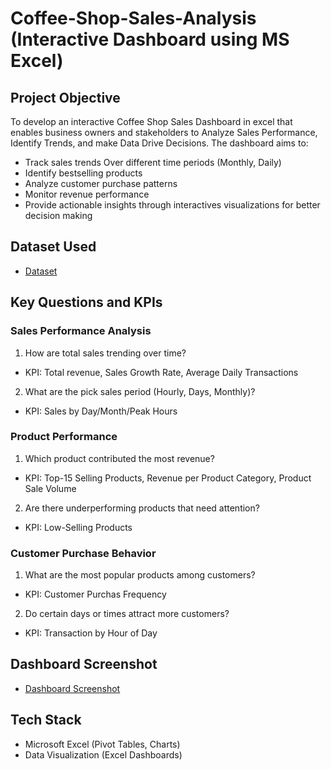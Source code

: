 # Coffee-Shop-Sales-Analysis (Interactive Dashboard using MS Excel)
## Project Objective
To develop an interactive Coffee Shop Sales Dashboard in excel that enables business owners and stakeholders to Analyze Sales Performance, Identify Trends, and make Data Drive Decisions. The dashboard aims to:
* Track sales trends Over different time periods (Monthly, Daily)
* Identify bestselling products
* Analyze customer purchase patterns
* Monitor revenue performance
* Provide actionable insights through interactives visualizations for better decision making

## Dataset Used
- <a href = "https://github.com/MuguroNgugi/Data-Analysis-Dashboard/blob/main/Coffee%20Shop%20Sales.xlsx"> Dataset </a>

## Key Questions and KPIs
### Sales Performance Analysis
1. How are total sales trending over time? 
* KPI: Total revenue, Sales Growth Rate, Average Daily Transactions 
2. What are the pick sales period (Hourly, Days, Monthly)?
* KPI: Sales by Day/Month/Peak Hours

### Product Performance
1. Which product contributed the most revenue?
* KPI: Top-15 Selling Products, Revenue per Product Category, Product Sale Volume
2. Are there underperforming products that need attention?
* KPI: Low-Selling Products

### Customer Purchase Behavior
1. What are the most popular products among customers?
* KPI: Customer Purchas Frequency
2. Do certain days or times attract more customers?
* KPI: Transaction by Hour of Day

## Dashboard Screenshot
- <a href = "https://github.com/MuguroNgugi/Data-Analysis-Dashboard/blob/main/Dashboard%20Screenshot%20for%20coffee%20shop%20sale.png"> Dashboard Screenshot </a>

## Tech Stack
* Microsoft Excel (Pivot Tables, Charts)
* Data Visualization (Excel Dashboards)





